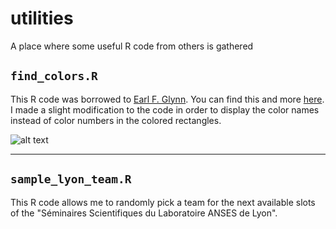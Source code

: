 # utilities
A place where some useful R code from others is gathered


## `find_colors.R`

This R code was borrowed to [Earl F. Glynn](http://www.efg2.com/). You can find this and more [ here](http://research.stowers-institute.org/efg/R/Color/Chart/). I made a slight modification to the code in order to display the color names instead of color numbers in the colored rectangles. 

![alt text](http://googledrive.com/host/0B-FIusWb7o6PfjdhbUJncm1mdjM1NnQ1TWl6MHhZUnNRZjd6RkUtUVo5WlFsVURTV0lvQjA/colors.tiff "The results of plotting colors with their names")



---

## `sample_lyon_team.R`

This R code allows me to randomly pick a team for the next available slots of the "Séminaires Scientifiques du Laboratoire ANSES de Lyon". 



